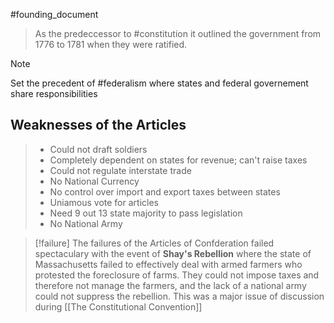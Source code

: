 #founding_document


>  As the predeccessor to #constitution it outlined the government from 1776 to 1781 when they were ratified.

> [!note] 
>  Set the precedent of #federalism where states and federal governement share responsibilities


## Weaknesses of the Articles

>  - Could not draft soldiers
>  -  Completely dependent on states for revenue; can't raise taxes
>  - Could not regulate interstate trade
> - No National Currency
> - No control over import and export taxes between states
> - Uniamous vote for articles
> - Need 9 out 13 state majority to pass legislation
> - No National Army

> [!failure] 
>  The failures of the Articles of Confderation failed spectaculary with the event of **Shay's Rebellion** where the state of Massachusetts failed to effectively deal with armed farmers who protested the foreclosure of farms. They could not impose taxes and therefore not manage the farmers, and the lack of a national army could not suppress the rebellion. This was a major issue of discussion during [[The Constitutional Convention]]


